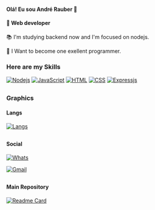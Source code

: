 #### Olá! Eu sou André Rauber 🎈

#### 🔫 Web developer

📚 I'm studying backend now and I'm focused on nodejs.

🔮 I Want to become one exellent programmer.


### Here are my Skills 
[![Nodejs](https://img.shields.io/badge/Node.js-43853D?style=for-the-badge&logo=node.js&logoColor=white)](https://github.com/Rauberrr/nodejs-project)
[![JavaScript](https://img.shields.io/badge/JavaScript-323330?style=for-the-badge&logo=javascript&logoColor=F7DF1E)](https://github.com/Rauberrr/nodejs-project)
[![HTML](https://img.shields.io/badge/HTML5-E34F26?style=for-the-badge&logo=html5&logoColor=white)](https://github.com/Rauberrr/projectX)
[![CSS](https://img.shields.io/badge/CSS3-1572B6?style=for-the-badge&logo=css3&logoColor=white)](https://github.com/Rauberrr/projectX)
[![Expressjs](https://img.shields.io/badge/Express.js-5C2D91?style=for-the-badge)](https://github.com/Rauberrr/nodejs-project)

##

### Graphics

#### Langs

[![Langs](https://github-readme-stats.vercel.app/api/top-langs/?username=rauberrr)](https://github.com/Rauberrr/nodejs-project)

##


#### Social

[![Whats](https://img.shields.io/badge/WhatsApp-25D366?style=for-the-badge&logo=whatsapp&logoColor=white)](https://wa.me/5549998148995)

[![Gmail](https://img.shields.io/badge/Gmail-D14836?style=for-the-badge&logo=gmail&logoColor=white)](mailto:andrerauber2006@gmail.com)

##
#### Main Repository
[![Readme Card](https://github-readme-stats.vercel.app/api/pin/?username=rauberrr&repo=nodejs-project)](https://github.com/rauberrr/nodejs-project)
